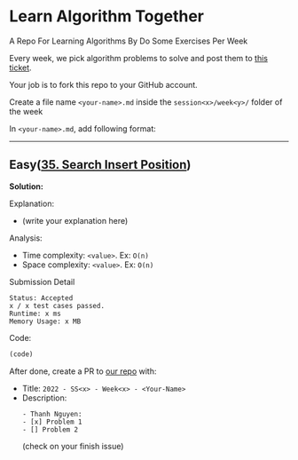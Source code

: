 # Learn Algorithm Together
A Repo For Learning Algorithms By Do Some Exercises Per Week

Every week, we pick algorithm problems to solve and post them to [this ticket](https://github.com/GraphicDThanh/learn-algorithms-together/issues/1).

Your job is to fork this repo to your GitHub account.

Create a file name `<your-name>.md` inside the `session<x>/week<y>/` folder of the week

In `<your-name>.md`, add following format:

---

## Easy([35. Search Insert Position](https://leetcode.com/problems/search-insert-position/))

**Solution:**

Explanation:
- (write your explanation here)

Analysis:
- Time complexity: `<value>`. Ex: `O(n)`
- Space complexity: `<value>`. Ex: `O(n)`

Submission Detail
```
Status: Accepted
x / x test cases passed.
Runtime: x ms
Memory Usage: x MB
```

Code: 
```python
(code)
```

After done, create a PR to [our repo](https://github.com/GraphicDThanh/learn-algorithms-together) with:

- Title: `2022 - SS<x> - Week<x> - <Your-Name>`
- Description:
  ```
  - Thanh Nguyen: 
  - [x] Problem 1
  - [] Problem 2
  ```
  (check on your finish issue)